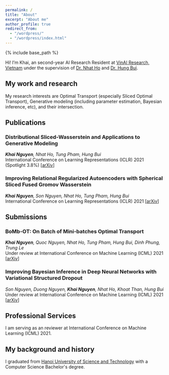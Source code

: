 ```yaml
---
permalink: /
title: "About"
excerpt: "About me"
author_profile: true
redirect_from: 
  - "/wordpress/"
  - "/wordpress/index.html"
---
```


{% include base_path %}

   
Hi! I’m Khai, an second-year AI Research Resident at [VinAI Research, Vietnam](http://www.vinai.io) under the supervision of  [Dr. Nhat Ho](https://nhatptnk8912.github.io/) and [Dr. Hung Bui](https://sites.google.com/site/buihhung/).
## My work and research
My research interests are Optimal Transport (especially Sliced Optimal Transport), Generative modeling (including parameter estimation, Bayesian inference, etc), and their intersection.
## Publications
### Distributional Sliced-Wasserstein and Applications to Generative Modeling
***Khai Nguyen**, Nhat Ho, Tung Pham, Hung Bui*  
International Conference on Learning Representations (ICLR) 2021 (Spotlight 3.8%) [[arXiv](https://arxiv.org/abs/2002.07367)]
### Improving Relational Regularized Autoencoders with Spherical Sliced Fused Gromov Wasserstein
***Khai Nguyen**, Son Nguyen, Nhat Ho, Tung Pham, Hung Bui*  
International Conference on Learning Representations (ICLR) 2021 [[arXiv](https://arxiv.org/abs/2010.01787)]
## Submissions
### BoMb-OT: On Batch of Mini-batches Optimal Transport 
***Khai Nguyen**, Quoc Nguyen, Nhat Ho, Tung Pham, Hung Bui, Dinh Phung, Trung Le*  
Under review at International Conference on Machine Learning (ICML) 2021  [[arXiv](https://arxiv.org/abs/2102.05912)]
### Improving Bayesian Inference in Deep Neural Networks with Variational Structured Dropout
*Son Nguyen, Duong Nguyen, **Khai Nguyen**, Nhat Ho, Khoat Than, Hung Bui*  
Under review at International Conference on Machine Learning (ICML) 2021  [[arXiv](https://arxiv.org/abs/2102.07927)]
## Professional Services
I am serving as an reviewer at International Conference on Machine Learning (ICML) 2021.
## My background and history
I graduated from  [Hanoi University of Science and Technology](https://soict.hust.edu.vn/) with a Computer Science Bachelor's degree.
